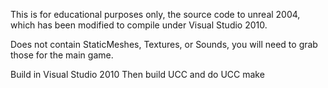 This is for educational purposes only, the source code to unreal 2004, which has been modified to compile under Visual Studio 2010. 

Does not contain StaticMeshes, Textures, or Sounds, you will need to grab those for the main game. 

Build in Visual Studio 2010
Then build UCC and do UCC make